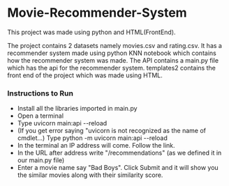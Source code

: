 # Movie-Recommender-System
This project was made using python and HTML(FrontEnd).

The project contains 2 datasets namely movies.csv and rating.csv.
It has a recommender system made using python KNN notebook which contains how the recommender system was made.
The API contains a main.py file which has the api for the recommender system.
templates2 contains the front end of the project which was made using HTML.


### Instructions to Run
- Install all the libraries imported in main.py
- Open a terminal 
- Type uvicorn main:api --reload
- (If you get error saying "uvicorn is not recognized as the name of cmdlet...) Type python -m uvicorn main:api --reload
- In the terminal an IP address will come. Follow the link. 
- In the URL after address write "/recommendations" (as we defined it in our main.py file)
- Enter a movie name say "Bad Boys". Click Submit and it will show you the similar movies along with their similarity score.
